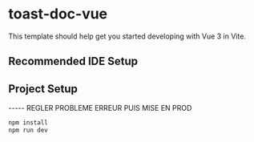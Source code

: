 # toast-doc-vue

This template should help get you started developing with Vue 3 in Vite.

## Recommended IDE Setup

## Project Setup
----- REGLER PROBLEME ERREUR PUIS MISE EN PROD
```sh
npm install
npm run dev
```
